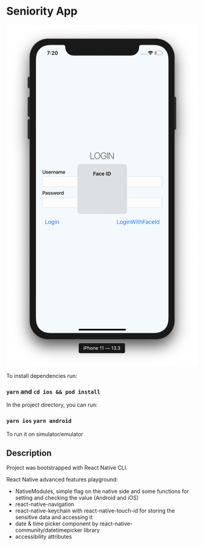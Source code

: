 # Seniority App

![App preview](./AppScreen.png)

To install dependencies run:

### `yarn` and `cd ios && pod install`

In the project directory, you can run:

### `yarn ios` `yarn android`

To run it on simulator/emulator

## Description

Project was bootstrapped with React Native CLI.

React Native advanced features playground:
* NativeModules, simple flag on the native side and some functions for setting and checking the value (Android and iOS)
* react-native-navigation
* react-native-keychain with react-native-touch-id for storing the sensitive data and accessing it
* date & time picker component by react-native-community/datetimepicker library
* accessibility attributes
